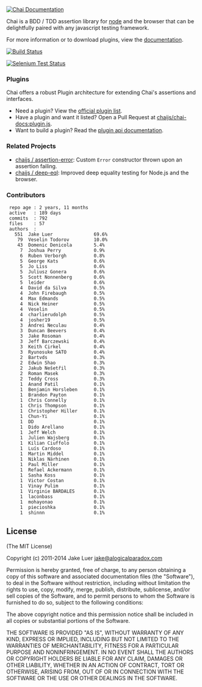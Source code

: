 [![Chai Documentation](http://chaijs.com/public/img/chai-logo.png)](http://chaijs.com)

Chai is a BDD / TDD assertion library for [node](http://nodejs.org) and the browser that
can be delightfully paired with any javascript testing framework.

For more information or to download plugins, view the [documentation](http://chaijs.com).

[![Build Status](https://travis-ci.org/chaijs/chai.svg?branch=master)](https://travis-ci.org/chaijs/chai)

[![Selenium Test Status](https://saucelabs.com/browser-matrix/chaijs.svg)](https://saucelabs.com/u/chaijs)

### Plugins

Chai offers a robust Plugin architecture for extending Chai's assertions and interfaces.

- Need a plugin? View the [official plugin list](http://chaijs.com/plugins).
- Have a plugin and want it listed? Open a Pull Request at [chaijs/chai-docs:plugin.js](https://github.com/chaijs/chai-docs/blob/master/plugins.js#L1-L12). 
- Want to build a plugin? Read the [plugin api documentation](http://chaijs.com/guide/plugins/).

### Related Projects

- [chaijs / assertion-error](https://github.com/chaijs/assertion-error): Custom `Error` constructor thrown upon an assertion failing.
- [chaijs / deep-eql](https://github.com/chaijs/deep-eql): Improved deep equality testing for Node.js and the browser.

### Contributors

     repo age : 2 years, 11 months
     active   : 189 days
     commits  : 792
     files    : 57
     authors  :
       551  Jake Luer               69.6%
        79  Veselin Todorov         10.0%
        43  Domenic Denicola        5.4%
         7  Joshua Perry            0.9%
         6  Ruben Verborgh          0.8%
         5  George Kats             0.6%
         5  Jo Liss                 0.6%
         5  Juliusz Gonera          0.6%
         5  Scott Nonnenberg        0.6%
         5  leider                  0.6%
         4  David da Silva          0.5%
         4  John Firebaugh          0.5%
         4  Max Edmands             0.5%
         4  Nick Heiner             0.5%
         4  Veselin                 0.5%
         4  charlierudolph          0.5%
         4  josher19                0.5%
         3  Andrei Neculau          0.4%
         3  Duncan Beevers          0.4%
         3  Jake Rosoman            0.4%
         3  Jeff Barczewski         0.4%
         3  Keith Cirkel            0.4%
         3  Ryunosuke SATO          0.4%
         2  Bartvds                 0.3%
         2  Edwin Shao              0.3%
         2  Jakub Nešetřil          0.3%
         2  Roman Masek             0.3%
         2  Teddy Cross             0.3%
         1  Anand Patil             0.1%
         1  Benjamin Horsleben      0.1%
         1  Brandon Payton          0.1%
         1  Chris Connelly          0.1%
         1  Chris Thompson          0.1%
         1  Christopher Hiller      0.1%
         1  Chun-Yi                 0.1%
         1  DD                      0.1%
         1  Dido Arellano           0.1%
         1  Jeff Welch              0.1%
         1  Julien Wajsberg         0.1%
         1  Kilian Ciuffolo         0.1%
         1  Luís Cardoso            0.1%
         1  Martin Middel           0.1%
         1  Niklas Närhinen         0.1%
         1  Paul Miller             0.1%
         1  Refael Ackermann        0.1%
         1  Sasha Koss              0.1%
         1  Victor Costan           0.1%
         1  Vinay Pulim             0.1%
         1  Virginie BARDALES       0.1%
         1  laconbass               0.1%
         1  mohayonao               0.1%
         1  piecioshka              0.1%
         1  shinnn                  0.1%


## License

(The MIT License)

Copyright (c) 2011-2014 Jake Luer <jake@alogicalparadox.com>

Permission is hereby granted, free of charge, to any person obtaining a copy
of this software and associated documentation files (the "Software"), to deal
in the Software without restriction, including without limitation the rights
to use, copy, modify, merge, publish, distribute, sublicense, and/or sell
copies of the Software, and to permit persons to whom the Software is
furnished to do so, subject to the following conditions:

The above copyright notice and this permission notice shall be included in
all copies or substantial portions of the Software.

THE SOFTWARE IS PROVIDED "AS IS", WITHOUT WARRANTY OF ANY KIND, EXPRESS OR
IMPLIED, INCLUDING BUT NOT LIMITED TO THE WARRANTIES OF MERCHANTABILITY,
FITNESS FOR A PARTICULAR PURPOSE AND NONINFRINGEMENT. IN NO EVENT SHALL THE
AUTHORS OR COPYRIGHT HOLDERS BE LIABLE FOR ANY CLAIM, DAMAGES OR OTHER
LIABILITY, WHETHER IN AN ACTION OF CONTRACT, TORT OR OTHERWISE, ARISING FROM,
OUT OF OR IN CONNECTION WITH THE SOFTWARE OR THE USE OR OTHER DEALINGS IN
THE SOFTWARE.
